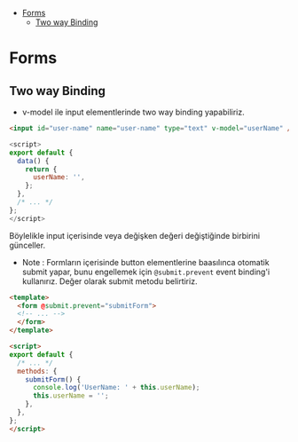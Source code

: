 
- [Forms](#forms)
  - [Two way Binding](#two-way-binding)



# Forms

## Two way Binding

- v-model ile input elementlerinde two way binding yapabiliriz.

```html
<input id="user-name" name="user-name" type="text" v-model="userName" />
```

```js
<script>
export default {
  data() {
    return {
      userName: '',
    };
  },
  /* ... */
};
</script>
```

Böylelikle input içerisinde veya değişken değeri değiştiğinde birbirini günceller.

- Note : Formların içerisinde button elementlerine baasılınca otomatik submit yapar, bunu engellemek için `@submit.prevent` event binding'i kullanırız. Değer olarak submit metodu belirtiriz.

```html
<template>
  <form @submit.prevent="submitForm">
  <!-- ... -->
  </form>
</template>

<script>
export default {
  /* ... */
  methods: {
    submitForm() {
      console.log('UserName: ' + this.userName);
      this.userName = '';
    },
  },
};
</script>
```


